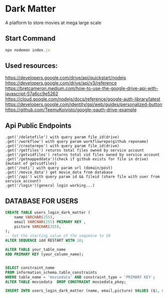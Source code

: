 # Dark Matter
A platform to store movies at mega large scale
## Start Command
```javascript
npx nodemon index.js 
```
## Used resources:

https://developers.google.com/drive/api/quickstart/nodejs
https://developers.google.com/drive/api/v3/reference
https://bretcameron.medium.com/how-to-use-the-google-drive-api-with-javascript-57a6cc9e5262
https://cloud.google.com/nodejs/docs/reference/google-auth-library/latest
https://developers.google.com/identity/gsi/web/guides/personalized-button
https://github.com/TeemuKoivisto/google-oauth-drive-example

## Api Public Endpoints
```
.get('/deletefile') with query param file_id(drive)
.get('/workflow') with query param workflowrepo(github reponame)
.get('/createrepo') with query param file_id(drive)
.get('/getfiles') returns total files owned by service account
.get('/getvidfiles') returns total vid files owned by service account
.get('/getmappeddata')(check if github exists for file in drive){mutant of getvidfiles}
.get('/noti') with query param url (domain/post)
.get('/movie_data') get movie_data from database
.get('/api') with query param id && fileid (share file with user from service account)
.get('/login')(general login working...)
```
## DATABASE FOR USERS
```SQL
CREATE TABLE users_login_dark_matter (
    name VARCHAR(255),
    email VARCHAR(255) PRIMARY KEY ,
    picture VARCHAR(255),
);
-- Set the starting value of the sequence to 10
ALTER SEQUENCE idd RESTART WITH 10;

ALTER TABLE your_table_name
ADD PRIMARY KEY (your_column_name);


SELECT constraint_name
FROM information_schema.table_constraints
WHERE table_name = 'moviedata' AND constraint_type = 'PRIMARY KEY';
ALTER TABLE moviedata  DROP CONSTRAINT moviedata_pkey;

INSERT INTO users_login_dark_matter (name, email,picture) VALUES ($1, $2 ,$3 );
```